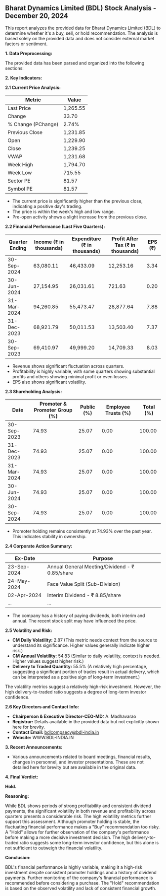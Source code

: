 ## Bharat Dynamics Limited (BDL) Stock Analysis - December 20, 2024

This report analyzes the provided data for Bharat Dynamics Limited (BDL) to determine whether it's a buy, sell, or hold recommendation.  The analysis is based solely on the provided data and does not consider external market factors or sentiment.

**1. Data Preprocessing:**

The provided data has been parsed and organized into the following sections:

**2. Key Indicators:**

**2.1 Current Price Analysis:**

| Metric             | Value      |
|----------------------|------------|
| Last Price          | 1,265.55   |
| Change              | 33.70      |
| % Change (PChange)  | 2.74%      |
| Previous Close      | 1,231.85   |
| Open                | 1,229.90   |
| Close               | 1,239.25   |
| VWAP                | 1,231.68   |
| Week High           | 1,794.70   |
| Week Low            | 715.55     |
| Sector PE           | 81.57      |
| Symbol PE           | 81.57      |


* The current price is significantly higher than the previous close, indicating a positive day's trading.
* The price is within the week's high and low range.
* Pre-open activity shows a slight increase from the previous close.


**2.2 Financial Performance (Last Five Quarters):**

| Quarter Ending     | Income (₹ in thousands) | Expenditure (₹ in thousands) | Profit After Tax (₹ in thousands) | EPS (₹) |
|----------------------|--------------------------|-----------------------------|---------------------------------|---------|
| 30-Sep-2024         | 63,080.11                | 46,433.09                   | 12,253.16                         | 3.34    |
| 30-Jun-2024         | 27,154.95                | 26,031.61                   | 721.63                           | 0.20    |
| 31-Mar-2024         | 94,260.85                | 55,473.47                   | 28,877.64                         | 7.88    |
| 31-Dec-2023         | 68,921.79                | 50,011.53                   | 13,503.40                         | 7.37    |
| 30-Sep-2023         | 69,410.97                | 49,999.20                   | 14,709.33                         | 8.03    |

* Revenue shows significant fluctuation across quarters.
* Profitability is highly variable, with some quarters showing substantial profits and others showing minimal profit or even losses.
* EPS also shows significant volatility.


**2.3 Shareholding Analysis:**

| Date       | Promoter & Promoter Group (%) | Public (%) | Employee Trusts (%) | Total (%) |
|------------|-----------------------------|------------|--------------------|-----------|
| 30-Sep-2023 | 74.93                        | 25.07      | 0.00               | 100.00    |
| 31-Dec-2023 | 74.93                        | 25.07      | 0.00               | 100.00    |
| 31-Mar-2024 | 74.93                        | 25.07      | 0.00               | 100.00    |
| 30-Jun-2024 | 74.93                        | 25.07      | 0.00               | 100.00    |
| 30-Sep-2024 | 74.93                        | 25.07      | 0.00               | 100.00    |

* Promoter holding remains consistently at 74.93% over the past year.  This indicates stability in ownership.


**2.4 Corporate Action Summary:**

| Ex-Date     | Purpose                                      |
|-------------|----------------------------------------------|
| 23-Sep-2024 | Annual General Meeting/Dividend - ₹ 0.85/share |
| 24-May-2024 | Face Value Split (Sub-Division)               |
| 02-Apr-2024 | Interim Dividend - ₹ 8.85/share              |
| ...         | ...                                          |


*  The company has a history of paying dividends, both interim and annual.  The recent stock split may have influenced the price.


**2.5 Volatility and Risk:**

* **CM Daily Volatility:** 2.87 (This metric needs context from the source to understand its significance.  Higher values generally indicate higher risk.)
* **CM Annual Volatility:** 54.83 (Similar to daily volatility, context is needed. Higher values suggest higher risk.)
* **Delivery to Traded Quantity:** 55.5% (A relatively high percentage, suggesting a significant portion of trades result in actual delivery, which can be interpreted as a positive sign of long-term investment.)

The volatility metrics suggest a relatively high-risk investment.  However, the high delivery-to-traded ratio suggests a degree of long-term investor confidence.


**2.6 Key Directors and Contact Info:**

* **Chairperson & Executive Director-CEO-MD:** A. Madhavarao
* **Registrar:**  Details available in the provided data but not explicitly shown here for brevity.
* **Contact Email:** bdlcompsecy@bdl-india.in
* **Website:** WWW.BDL-INDIA.IN


**3. Recent Announcements:**

* Various announcements related to board meetings, financial results, changes in personnel, and investor presentations.  These are not detailed here for brevity but are available in the original data.


**4. Final Verdict:**

**Hold.**

**Reasoning:**

While BDL shows periods of strong profitability and consistent dividend payments, the significant volatility in both revenue and profitability across quarters presents a considerable risk.  The high volatility metrics further support this assessment. Although promoter holding is stable, the fluctuating financial performance makes a "Buy" recommendation too risky.  A "Hold" allows for further observation of the company's performance before making a more decisive investment decision.  The high delivery-to-traded ratio suggests some long-term investor confidence, but this alone is not sufficient to outweigh the financial volatility.

**Conclusion:**

BDL's financial performance is highly variable, making it a high-risk investment despite consistent promoter holdings and a history of dividend payments.  Further monitoring of the company's financial performance is recommended before considering a purchase.  The "Hold" recommendation is based on the observed volatility and lack of consistent financial growth.
